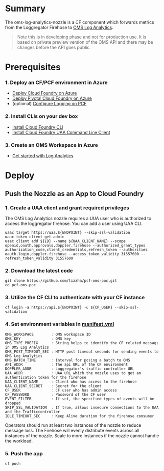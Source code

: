 # Summary
The oms-log-analytics-nozzle is a CF component which forwards metrics from the Loggregator Firehose to [OMS Log Analytics](https://docs.microsoft.com/en-us/azure/log-analytics/).
> Note this is in developing phase and not for production use. It is based on private preview version of the OMS API and there may be changes before the API goes public.

# Prerequisites
### 1. Deploy an CF/PCF environment in Azure

* [Deploy Cloud Foundry on Azure](https://github.com/cloudfoundry-incubator/bosh-azure-cpi-release/blob/master/docs/guidance.md)
* [Deploy Pivotal Cloud Foundry on Azure](https://docs.pivotal.io/pivotalcf/1-8/customizing/azure.html)
* (optional) [Configure Logging on PCF](http://docs.pivotal.io/pivotalcf/1-8/opsguide/logging-config-opsman.html)

### 2. Install CLIs on your dev box

* [Install Cloud Foundry CLI](https://github.com/cloudfoundry/cli#downloads)
* [Install Cloud Foundry UAA Command Line Client](https://github.com/cloudfoundry/cf-uaac/blob/master/README.md)

### 3. Create an OMS Workspace in Azure

* [Get started with Log Analytics](https://docs.microsoft.com/en-us/azure/log-analytics/log-analytics-get-started)

# Deploy
## Push the Nozzle as an App to Cloud Foundry
### 1. Create a UAA client and grant required privileges
The OMS Log Analytics nozzle requires a UUA user who is authorized to access the loggregator firehose. You can add a user using UAA CLI.
```
uaac target https://uaa.${ENDPOINT} --skip-ssl-validation
uaac token client get admin
uaac client add ${ID} --name ${UAA_CLIENT_NAME} --scope openid,oauth.approvals,doppler.firehose --authorized_grant_types authorization_code,client_credentials,refresh_token --authorities oauth.login,doppler.firehose --access_token_validity 31557600 --refresh_token_validity 31557600
```

### 2. Download the latest code
```
git clone https://github.com/lizzha/pcf-oms-poc.git
cd pcf-oms-poc
```

### 3. Utilize the CF CLI to authenticate with your CF instance
```
cf login -a https://api.${ENDPOINT} -u ${CF_USER} --skip-ssl-validation
```

### 4. Set environment variables in [manifest.yml](./manifest.yml)
```
OMS_WORKSPACE        : OMS workspace ID
OMS_KEY              : OMS key
OMS_TYPE_PREFIX      : String helps to identify the CF related messags in OMS Log Analytics
OMS_POST_TIMEOUT_SEC : HTTP post timeout seconds for sending events to OMS Log Analytics
OMS_BATCH_TIME       : Interval for posing a batch to OMS
API_ADDR             : The api URL of the CF environment
DOPPLER_ADDR         : Loggregator's traffic controller URL
UAA_ADDR             : UAA URL which the nozzle uses to get an authentication token for the firehose
UAA_CLIENT_NAME      : Client who has access to the firehose
UAA_CLIENT_SECRET    : Secret for the client
CF_USER              : CF user who has admin access
CF_PASSWORD          : Password of the CF user
EVENT_FILTER         : If set, the specified types of events will be dropped
SKIP_SSL_VALIDATION  : If true, allows insecure connections to the UAA and the Trafficcontroller
IDLE_TIMEOUT_SEC     : Keep Alive duration for the firehose consumer
```
Operators should run at least two instances of the nozzle to reduce message loss. The Firehose will evenly distribute events across all instances of the nozzle. Scale to more instances if the nozzle cannot handle the workload.

### 5. Push the app
```
cf push
```
